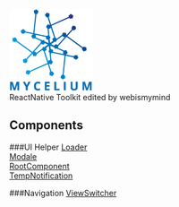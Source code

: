 
![Logo](https://github.com/webismymind/Mycelium/blob/master/Doc/myceliumsmall.png?raw=true)
<br />
ReactNative Toolkit edited by webismymind

## Components

###UI Helper
[Loader](https://github.com/webismymind/Mycellium/blob/master/Doc/Components/Loader.MD)<br />
[Modale](https://github.com/webismymind/Mycellium/blob/master/Doc/Components/Modale.MD)<br />
[RootComponent](https://github.com/webismymind/Mycellium/blob/master/Doc/Components/RootComponent.MD)<br />
[TempNotification](https://github.com/webismymind/Mycellium/blob/master/Doc/Components/TempNotification.MD)<br />

###Navigation
[ViewSwitcher](https://github.com/webismymind/Mycellium/blob/master/Doc/Components/ViewSwitcher.MD)<br />